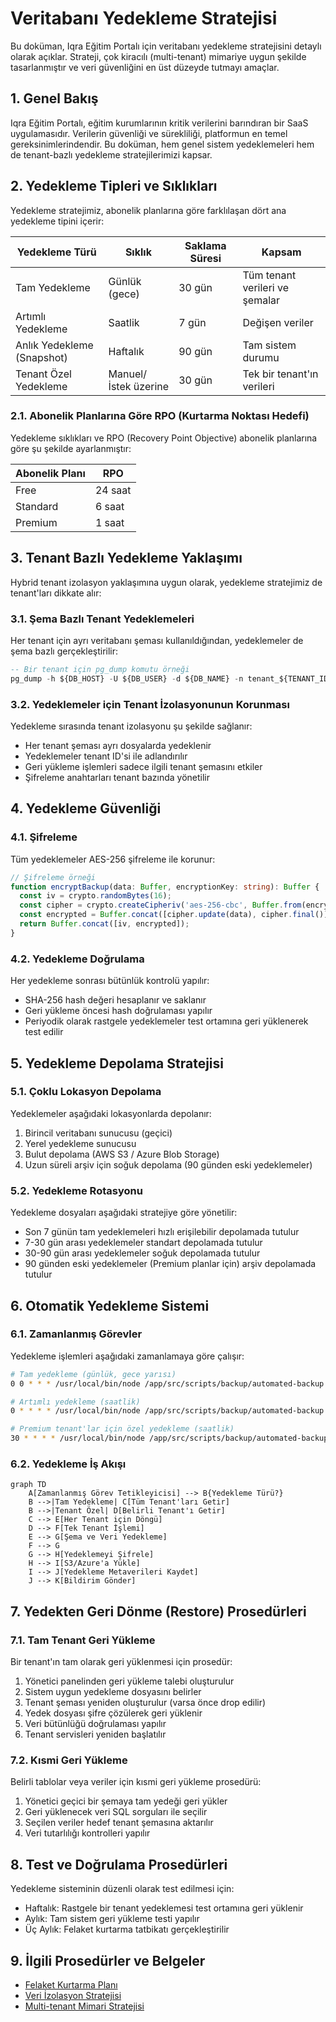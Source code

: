 # Veritabanı Yedekleme Stratejisi

Bu doküman, Iqra Eğitim Portalı için veritabanı yedekleme stratejisini detaylı olarak açıklar. Strateji, çok kiracılı (multi-tenant) mimariye uygun şekilde tasarlanmıştır ve veri güvenliğini en üst düzeyde tutmayı amaçlar.

## 1. Genel Bakış

Iqra Eğitim Portalı, eğitim kurumlarının kritik verilerini barındıran bir SaaS uygulamasıdır. Verilerin güvenliği ve sürekliliği, platformun en temel gereksinimlerindendir. Bu doküman, hem genel sistem yedeklemeleri hem de tenant-bazlı yedekleme stratejilerimizi kapsar.

## 2. Yedekleme Tipleri ve Sıklıkları

Yedekleme stratejimiz, abonelik planlarına göre farklılaşan dört ana yedekleme tipini içerir:

| Yedekleme Türü | Sıklık | Saklama Süresi | Kapsam |
|----------------|--------|----------------|--------|
| Tam Yedekleme | Günlük (gece) | 30 gün | Tüm tenant verileri ve şemalar |
| Artımlı Yedekleme | Saatlik | 7 gün | Değişen veriler |
| Anlık Yedekleme (Snapshot) | Haftalık | 90 gün | Tam sistem durumu |
| Tenant Özel Yedekleme | Manuel/İstek üzerine | 30 gün | Tek bir tenant'ın verileri |

### 2.1. Abonelik Planlarına Göre RPO (Kurtarma Noktası Hedefi)

Yedekleme sıklıkları ve RPO (Recovery Point Objective) abonelik planlarına göre şu şekilde ayarlanmıştır:

| Abonelik Planı | RPO |
|----------------|-----|
| Free | 24 saat |
| Standard | 6 saat |
| Premium | 1 saat |

## 3. Tenant Bazlı Yedekleme Yaklaşımı

Hybrid tenant izolasyon yaklaşımına uygun olarak, yedekleme stratejimiz de tenant'ları dikkate alır:

### 3.1. Şema Bazlı Tenant Yedeklemeleri

Her tenant için ayrı veritabanı şeması kullanıldığından, yedeklemeler de şema bazlı gerçekleştirilir:

```sql
-- Bir tenant için pg_dump komutu örneği
pg_dump -h ${DB_HOST} -U ${DB_USER} -d ${DB_NAME} -n tenant_${TENANT_ID} -f tenant_${TENANT_ID}_${DATE}.sql
```

### 3.2. Yedeklemeler için Tenant İzolasyonunun Korunması

Yedekleme sırasında tenant izolasyonu şu şekilde sağlanır:
- Her tenant şeması ayrı dosyalarda yedeklenir
- Yedeklemeler tenant ID'si ile adlandırılır
- Geri yükleme işlemleri sadece ilgili tenant şemasını etkiler
- Şifreleme anahtarları tenant bazında yönetilir

## 4. Yedekleme Güvenliği

### 4.1. Şifreleme

Tüm yedeklemeler AES-256 şifreleme ile korunur:

```typescript
// Şifreleme örneği
function encryptBackup(data: Buffer, encryptionKey: string): Buffer {
  const iv = crypto.randomBytes(16);
  const cipher = crypto.createCipheriv('aes-256-cbc', Buffer.from(encryptionKey, 'hex'), iv);
  const encrypted = Buffer.concat([cipher.update(data), cipher.final()]);
  return Buffer.concat([iv, encrypted]);
}
```

### 4.2. Yedekleme Doğrulama

Her yedekleme sonrası bütünlük kontrolü yapılır:
- SHA-256 hash değeri hesaplanır ve saklanır
- Geri yükleme öncesi hash doğrulaması yapılır
- Periyodik olarak rastgele yedeklemeler test ortamına geri yüklenerek test edilir

## 5. Yedekleme Depolama Stratejisi

### 5.1. Çoklu Lokasyon Depolama

Yedeklemeler aşağıdaki lokasyonlarda depolanır:
1. Birincil veritabanı sunucusu (geçici)
2. Yerel yedekleme sunucusu
3. Bulut depolama (AWS S3 / Azure Blob Storage)
4. Uzun süreli arşiv için soğuk depolama (90 günden eski yedeklemeler)

### 5.2. Yedekleme Rotasyonu

Yedekleme dosyaları aşağıdaki stratejiye göre yönetilir:
- Son 7 günün tam yedeklemeleri hızlı erişilebilir depolamada tutulur
- 7-30 gün arası yedeklemeler standart depolamada tutulur
- 30-90 gün arası yedeklemeler soğuk depolamada tutulur
- 90 günden eski yedeklemeler (Premium planlar için) arşiv depolamada tutulur

## 6. Otomatik Yedekleme Sistemi

### 6.1. Zamanlanmış Görevler

Yedekleme işlemleri aşağıdaki zamanlamaya göre çalışır:

```bash
# Tam yedekleme (günlük, gece yarısı)
0 0 * * * /usr/local/bin/node /app/src/scripts/backup/automated-backup.ts --type=full

# Artımlı yedekleme (saatlik)
0 * * * * /usr/local/bin/node /app/src/scripts/backup/automated-backup.ts --type=incremental

# Premium tenant'lar için özel yedekleme (saatlik)
30 * * * * /usr/local/bin/node /app/src/scripts/backup/automated-backup.ts --type=incremental --plan=premium
```

### 6.2. Yedekleme İş Akışı

```mermaid
graph TD
    A[Zamanlanmış Görev Tetikleyicisi] --> B{Yedekleme Türü?}
    B -->|Tam Yedekleme| C[Tüm Tenant'ları Getir]
    B -->|Tenant Özel| D[Belirli Tenant'ı Getir]
    C --> E[Her Tenant için Döngü]
    D --> F[Tek Tenant İşlemi]
    E --> G[Şema ve Veri Yedekleme]
    F --> G
    G --> H[Yedeklemeyi Şifrele]
    H --> I[S3/Azure'a Yükle]
    I --> J[Yedekleme Metaverileri Kaydet]
    J --> K[Bildirim Gönder]
```

## 7. Yedekten Geri Dönme (Restore) Prosedürleri

### 7.1. Tam Tenant Geri Yükleme

Bir tenant'ın tam olarak geri yüklenmesi için prosedür:

1. Yönetici panelinden geri yükleme talebi oluşturulur
2. Sistem uygun yedekleme dosyasını belirler
3. Tenant şeması yeniden oluşturulur (varsa önce drop edilir)
4. Yedek dosyası şifre çözülerek geri yüklenir
5. Veri bütünlüğü doğrulaması yapılır
6. Tenant servisleri yeniden başlatılır

### 7.2. Kısmi Geri Yükleme

Belirli tablolar veya veriler için kısmi geri yükleme prosedürü:

1. Yönetici geçici bir şemaya tam yedeği geri yükler
2. Geri yüklenecek veri SQL sorguları ile seçilir
3. Seçilen veriler hedef tenant şemasına aktarılır
4. Veri tutarlılığı kontrolleri yapılır

## 8. Test ve Doğrulama Prosedürleri

Yedekleme sisteminin düzenli olarak test edilmesi için:

- Haftalık: Rastgele bir tenant yedeklemesi test ortamına geri yüklenir
- Aylık: Tam sistem geri yükleme testi yapılır
- Üç Aylık: Felaket kurtarma tatbikatı gerçekleştirilir

## 9. İlgili Prosedürler ve Belgeler

- [Felaket Kurtarma Planı](disaster-recovery.md)
- [Veri İzolasyon Stratejisi](data-isolation.md)
- [Multi-tenant Mimari Stratejisi](multi-tenant-strategy.md) 